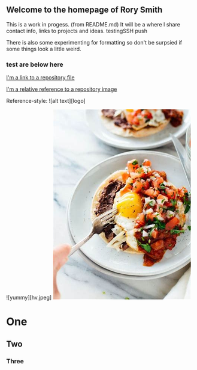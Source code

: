 ## Welcome to the homepage of Rory Smith
This is a work in progess.  (from README.md)
It will be a where I share contact info, links to projects and ideas.
testingSSH push


There is also some experimenting for formatting so don't be surpsied if some things look a little weird.


### test are below here


[I'm a link to a repository file](test.md)


[I'm a relative reference to a repository image](hv.jpeg)

Reference-style: 
![alt text][logo]
 
![yummy][hv.jpeg]
![test](https://github.com/rorycsmith/rorycsmith.github.io/blob/main/hv.jpeg)



# One
## Two
### Three
